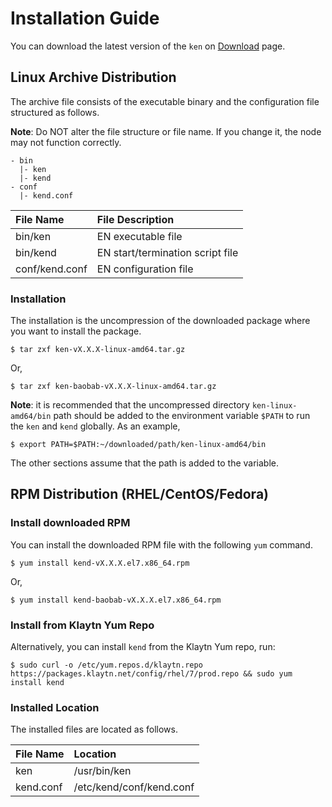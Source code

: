 # Installation Guide <a id="installation-guide"></a>

You can download the latest version of the `ken` on [Download](download.md) page.

## Linux Archive Distribution <a id="linux-archive-distribution"></a>

The archive file consists of the executable binary and the configuration file structured as follows.

**Note**: Do NOT alter the file structure or file name. If you change it, the node may not function correctly.

```text
- bin
  |- ken
  |- kend
- conf
  |- kend.conf
```

| File Name | File Description |
| :--- | :--- |
| bin/ken | EN executable file |
| bin/kend | EN start/termination script file |
| conf/kend.conf | EN configuration file |

### Installation <a id="installation"></a>

The installation is the uncompression of the downloaded package where you want to install the package.

```text
$ tar zxf ken-vX.X.X-linux-amd64.tar.gz
```

Or,

```text
$ tar zxf ken-baobab-vX.X.X-linux-amd64.tar.gz
```

**Note**: it is recommended that the uncompressed directory `ken-linux-amd64/bin` path should be added to the environment variable `$PATH` to run the `ken` and `kend` globally. As an example,

```text
$ export PATH=$PATH:~/downloaded/path/ken-linux-amd64/bin
```

The other sections assume that the path is added to the variable.

## RPM Distribution \(RHEL/CentOS/Fedora\) <a id="rpm-rhel-centos-fedora"></a>

### Install downloaded RPM <a id="install-downloaded-rpm"></a>

You can install the downloaded RPM file with the following `yum` command.

```text
$ yum install kend-vX.X.X.el7.x86_64.rpm
```

Or,

```text
$ yum install kend-baobab-vX.X.X.el7.x86_64.rpm
```

### Install from Klaytn Yum Repo <a id="install-from-klaytn-yum-repo"></a>

Alternatively, you can install `kend` from the Klaytn Yum repo, run:

```text
$ sudo curl -o /etc/yum.repos.d/klaytn.repo https://packages.klaytn.net/config/rhel/7/prod.repo && sudo yum install kend
```

### Installed Location <a id="installed-location"></a>

The installed files are located as follows.

| File Name | Location |
| :--- | :--- |
| ken | /usr/bin/ken |
| kend.conf | /etc/kend/conf/kend.conf |



